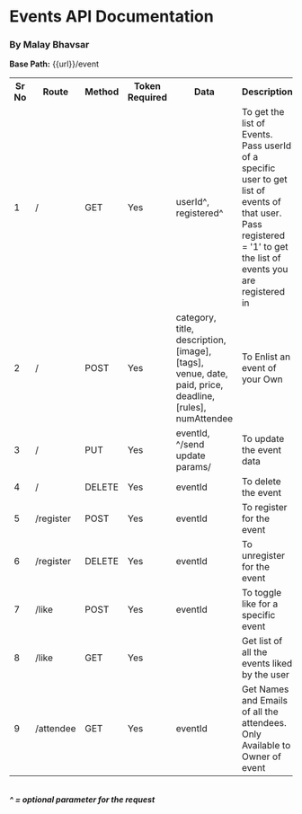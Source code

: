 # Events API Documentation

### By Malay Bhavsar

<p><b>Base Path:</b> {{url}}/event</p>
<table>
    <tr>
        <th>Sr No</th>
        <th>Route</th>
        <th>Method</th>
        <th>Token Required</th>
        <th>Data</th>
        <th>Description</th>
    </tr>
<tr>
    <td>1</td>
    <td>/</td>
    <td>GET</td>
    <td>Yes</td>
    <td>userId^, registered^</td>
    <td>To get the list of Events.
    Pass userId of a specific user to get list of events of that user.<br/>
    Pass registered = '1' to get the list of events you are registered in</td>
</tr>
<tr>
    <td>2</td>
    <td>/</td>
    <td>POST</td>
    <td>Yes</td>
    <td>category, title, description, [image], [tags], venue, date, paid, price, deadline, [rules], numAttendee</td>
    <td>To Enlist an event of your Own</td>
</tr>
<tr>
    <td>3</td>
    <td>/</td>
    <td>PUT</td>
    <td>Yes</td>
    <td>eventId, ^/send update params/</td>
    <td>To update the event data</td>
</tr>
<tr>
    <td>4</td>
    <td>/</td>
    <td>DELETE</td>
    <td>Yes</td>
    <td>eventId</td>
    <td>To delete the event</td>
</tr>
<tr>
    <td>5</td>
    <td>/register</td>
    <td>POST</td>
    <td>Yes</td>
    <td>eventId</td>
    <td>To register for the event</td>
</tr>
<tr>
    <td>6</td>
    <td>/register</td>
    <td>DELETE</td>
    <td>Yes</td>
    <td>eventId</td>
    <td>To unregister for the event</td>
</tr>
<tr>
    <td>7</td>
    <td>/like</td>
    <td>POST</td>
    <td>Yes</td>
    <td>eventId</td>
    <td>To toggle like for a specific event</td>
</tr>
<tr>
    <td>8</td>
    <td>/like</td>
    <td>GET</td>
    <td>Yes</td>
    <td></td>
    <td>Get list of all the events liked by the user</td>
</tr>
<tr>
    <td>9</td>
    <td>/attendee</td>
    <td>GET</td>
    <td>Yes</td>
    <td>eventId</td>
    <td>Get Names and Emails of all the attendees. Only Available to Owner of event</td>
</tr>
</table>

<br/>
<b><i>^ = optional parameter for the request</i><b>
